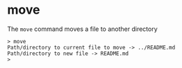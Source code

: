 # move

The `move` command moves a file to another directory

```
> move
Path/directory to current file to move -> ../README.md
Path/directory to new file -> README.md
> 
```

